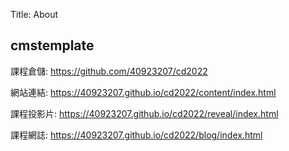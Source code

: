 Title: About

## cmstemplate

課程倉儲: <a href="hhttps://github.com/40923207/cd2022">https://github.com/40923207/cd2022</a>

網站連結: <a href="https://40923207.github.io/cd2022/content/index.html">https://40923207.github.io/cd2022/content/index.html</a>

課程投影片: <a href="https://40923207.github.io/cd2022/reveal/index.html">https://40923207.github.io/cd2022/reveal/index.html</a>

課程網誌: <a href="https://40923207.github.io/cd2022/blog/index.html">https://40923207.github.io/cd2022/blog/index.html</a>